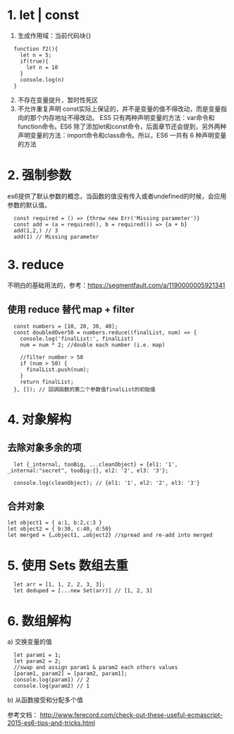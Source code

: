 # 1. let | const
1. 生成作用域：当前代码块{}
```
  function f2(){
    let n = 5;
    if(true){
      let n = 10
    }
    console.log(n)
  }
```
2. 不存在变量提升，暂时性死区
3. 不允许重复声明
    const实际上保证的，并不是变量的值不得改动，而是变量指向的那个内存地址不得改动。
    ES5 只有两种声明变量的方法：var命令和function命令。ES6 除了添加let和const命令，后面章节还会提到，另外两种声明变量的方法：import命令和class命令。所以，ES6 一共有 6 种声明变量的方法
# 2. 强制参数
  es6提供了默认参数的概念，当函数的值没有传入或者undefined的时候，会应用参数的默认值。
  ```
    const required = () => {throw new Err('Missing parameter')}
    const add = (a = required(), b = required()) => {a + b}
    add(1,2,) // 3
    add(1) // Missing parameter
  ```
# 3. reduce #
  不明白的基础用法的，参考：https://segmentfault.com/a/1190000005921341
  ## 使用 reduce 替代 map + filter ##
  ```
    const numbers = [10, 20, 30, 40];
    const doubledOver50 = numbers.reduce((finalList, num) => {
      console.log('finalList:', finalList)
      num = num * 2; //double each number (i.e. map)
    
      //filter number > 50
      if (num > 50) {
        finalList.push(num);
      }
      return finalList;
    }, []); // 回调函数的第二个参数值finalList的初始值
  ```
# 4. 对象解构 #
  ## 去除对象多余的项 ##
  ```
    let {_internal, tooBig, ...cleanObject} = {el1: '1', _internal:"secret", tooBig:{}, el2: '2', el3: '3'};
 
    console.log(cleanObject); // {el1: '1', el2: '2', el3: '3'}
  ```
  ## 合并对象 ##
  ```
  let object1 = { a:1, b:2,c:3 }
  let object2 = { b:30, c:40, d:50}
  let merged = {…object1, …object2} //spread and re-add into merged
  ```
# 5. 使用 Sets 数组去重 #
  ```
    let arr = [1, 1, 2, 2, 3, 3];
    let deduped = [...new Set(arr)] // [1, 2, 3]
  ```
# 6. 数组解构 #
  a) 交换变量的值
  ```
    let param1 = 1;
    let param2 = 2;
    //swap and assign param1 & param2 each others values
    [param1, param2] = [param2, param1];
    console.log(param1) // 2
    console.log(param2) // 1
  ```
  b) 从函数接受和分配多个值
    

参考文档： http://www.ferecord.com/check-out-these-useful-ecmascript-2015-es6-tips-and-tricks.html